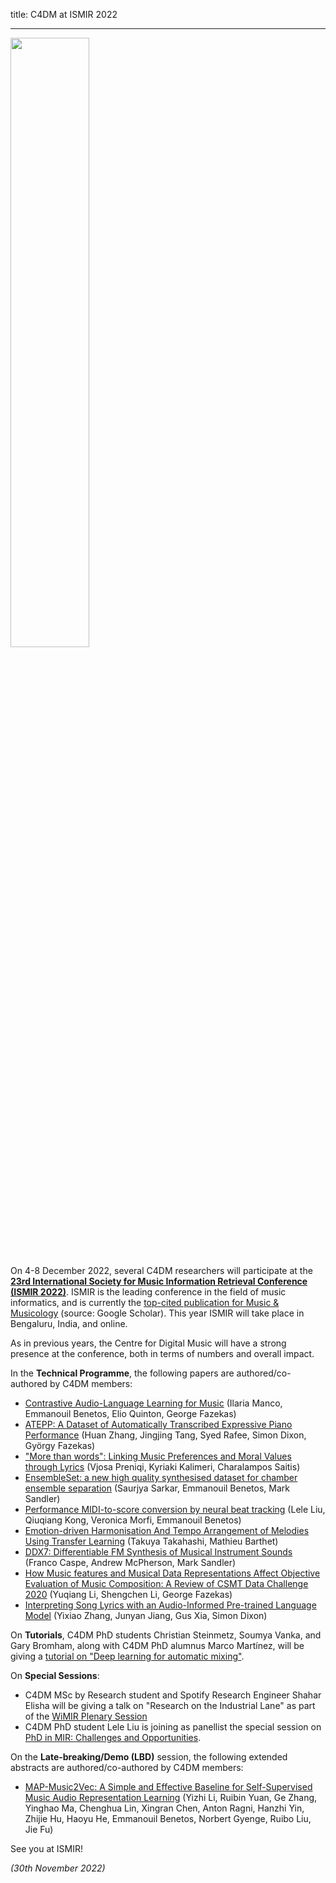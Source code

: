 title: C4DM at ISMIR 2022

-------------------

<p><img src="/news/images/ismir2022logo.png" width="50%" /></p>

On 4-8 December 2022, several C4DM researchers will participate at the <b>[23rd International Society for Music Information Retrieval Conference (ISMIR 2022)](https://ismir2022.ismir.net/)</b>. ISMIR is the leading conference in the field of music informatics, and is currently the [top-cited publication for Music & Musicology](https://scholar.google.com/citations?view_op=top_venues&hl=en&vq=hum_musicmusicology) (source: Google Scholar). This year ISMIR will take place in Bengaluru, India, and online.

As in previous years, the Centre for Digital Music will have a strong presence at the conference, both in terms of numbers and overall impact.

In the <b>Technical Programme</b>, the following papers are authored/co-authored by C4DM members:

* [Contrastive Audio-Language Learning for Music](https://archives.ismir.net/ismir2022/paper/000077.pdf) (Ilaria Manco, Emmanouil Benetos, Elio Quinton, George Fazekas)
* [ATEPP: A Dataset of Automatically Transcribed Expressive Piano Performance](https://archives.ismir.net/ismir2022/paper/000053.pdf) (Huan Zhang, Jingjing Tang, Syed Rafee, Simon Dixon, György Fazekas)
* ["More than words": Linking Music Preferences and Moral Values through Lyrics](https://archives.ismir.net/ismir2022/paper/000096.pdf) (Vjosa Preniqi, Kyriaki Kalimeri, Charalampos Saitis)
* [EnsembleSet: a new high quality synthesised dataset for chamber ensemble separation](https://archives.ismir.net/ismir2022/paper/000075.pdf) (Saurjya Sarkar, Emmanouil Benetos, Mark Sandler)
* [Performance MIDI-to-score conversion by neural beat tracking](https://archives.ismir.net/ismir2022/paper/000047.pdf) (Lele Liu, Qiuqiang Kong, Veronica Morfi, Emmanouil Benetos)
* [Emotion-driven Harmonisation And Tempo Arrangement of Melodies Using Transfer Learning](https://archives.ismir.net/ismir2022/paper/000089.pdf) (Takuya Takahashi, Mathieu Barthet)
* [DDX7: Differentiable FM Synthesis of Musical Instrument Sounds](https://archives.ismir.net/ismir2022/paper/000073.pdf) (Franco Caspe, Andrew McPherson, Mark Sandler)
* [How Music features and Musical Data Representations Affect Objective Evaluation of Music Composition: A Review of CSMT Data Challenge 2020](https://archives.ismir.net/ismir2022/paper/000010.pdf) (Yuqiang Li, Shengchen Li, George Fazekas)
* [Interpreting Song Lyrics with an Audio-Informed Pre-trained Language Model](https://archives.ismir.net/ismir2022/paper/000001.pdf) (Yixiao Zhang, Junyan Jiang, Gus Xia, Simon Dixon)


On <b>Tutorials</b>, C4DM PhD students Christian Steinmetz, Soumya Vanka, and Gary Bromham, along with C4DM PhD alumnus Marco Martínez, will be giving a [tutorial on "Deep learning for automatic mixing"](https://ismir2022.ismir.net/program/tutorials/).

On <b>Special Sessions</b>: 
* C4DM MSc by Research student and Spotify Research Engineer Shahar Elisha will be giving a talk on "Research on the Industrial Lane" as part of the [WiMIR Plenary Session](https://ismir2022.ismir.net/program/special/)
* C4DM PhD student Lele Liu is joining as panellist the special session on [PhD in MIR: Challenges and Opportunities](https://ismir2022.ismir.net/program/special/).

On the <b>Late-breaking/Demo (LBD)</b> session, the following extended abstracts are authored/co-authored by C4DM members:

* [MAP-Music2Vec: A Simple and Effective Baseline for Self-Supervised Music Audio Representation Learning]() (Yizhi Li, Ruibin Yuan, Ge Zhang, Yinghao Ma, Chenghua Lin, Xingran Chen, Anton Ragni, Hanzhi Yin, Zhijie Hu, Haoyu He,  Emmanouil Benetos, Norbert Gyenge, Ruibo Liu, Jie Fu)

See you at ISMIR!

<i>(30th November 2022)</i> 
